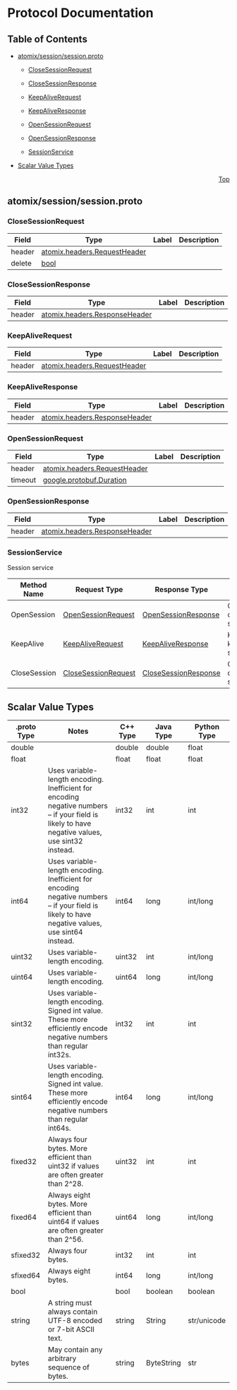 # Protocol Documentation
<a name="top"></a>

## Table of Contents

- [atomix/session/session.proto](#atomix/session/session.proto)
    - [CloseSessionRequest](#atomix.session.CloseSessionRequest)
    - [CloseSessionResponse](#atomix.session.CloseSessionResponse)
    - [KeepAliveRequest](#atomix.session.KeepAliveRequest)
    - [KeepAliveResponse](#atomix.session.KeepAliveResponse)
    - [OpenSessionRequest](#atomix.session.OpenSessionRequest)
    - [OpenSessionResponse](#atomix.session.OpenSessionResponse)
  
  
  
    - [SessionService](#atomix.session.SessionService)
  

- [Scalar Value Types](#scalar-value-types)



<a name="atomix/session/session.proto"></a>
<p align="right"><a href="#top">Top</a></p>

## atomix/session/session.proto



<a name="atomix.session.CloseSessionRequest"></a>

### CloseSessionRequest



| Field | Type | Label | Description |
| ----- | ---- | ----- | ----------- |
| header | [atomix.headers.RequestHeader](#atomix.headers.RequestHeader) |  |  |
| delete | [bool](#bool) |  |  |






<a name="atomix.session.CloseSessionResponse"></a>

### CloseSessionResponse



| Field | Type | Label | Description |
| ----- | ---- | ----- | ----------- |
| header | [atomix.headers.ResponseHeader](#atomix.headers.ResponseHeader) |  |  |






<a name="atomix.session.KeepAliveRequest"></a>

### KeepAliveRequest



| Field | Type | Label | Description |
| ----- | ---- | ----- | ----------- |
| header | [atomix.headers.RequestHeader](#atomix.headers.RequestHeader) |  |  |






<a name="atomix.session.KeepAliveResponse"></a>

### KeepAliveResponse



| Field | Type | Label | Description |
| ----- | ---- | ----- | ----------- |
| header | [atomix.headers.ResponseHeader](#atomix.headers.ResponseHeader) |  |  |






<a name="atomix.session.OpenSessionRequest"></a>

### OpenSessionRequest



| Field | Type | Label | Description |
| ----- | ---- | ----- | ----------- |
| header | [atomix.headers.RequestHeader](#atomix.headers.RequestHeader) |  |  |
| timeout | [google.protobuf.Duration](#google.protobuf.Duration) |  |  |






<a name="atomix.session.OpenSessionResponse"></a>

### OpenSessionResponse



| Field | Type | Label | Description |
| ----- | ---- | ----- | ----------- |
| header | [atomix.headers.ResponseHeader](#atomix.headers.ResponseHeader) |  |  |





 

 

 


<a name="atomix.session.SessionService"></a>

### SessionService
Session service

| Method Name | Request Type | Response Type | Description |
| ----------- | ------------ | ------------- | ------------|
| OpenSession | [OpenSessionRequest](#atomix.session.OpenSessionRequest) | [OpenSessionResponse](#atomix.session.OpenSessionResponse) | OpenSession opens a new session |
| KeepAlive | [KeepAliveRequest](#atomix.session.KeepAliveRequest) | [KeepAliveResponse](#atomix.session.KeepAliveResponse) | KeepAlive keeps a session alive |
| CloseSession | [CloseSessionRequest](#atomix.session.CloseSessionRequest) | [CloseSessionResponse](#atomix.session.CloseSessionResponse) | CloseSession closes a session |

 



## Scalar Value Types

| .proto Type | Notes | C++ Type | Java Type | Python Type |
| ----------- | ----- | -------- | --------- | ----------- |
| <a name="double" /> double |  | double | double | float |
| <a name="float" /> float |  | float | float | float |
| <a name="int32" /> int32 | Uses variable-length encoding. Inefficient for encoding negative numbers – if your field is likely to have negative values, use sint32 instead. | int32 | int | int |
| <a name="int64" /> int64 | Uses variable-length encoding. Inefficient for encoding negative numbers – if your field is likely to have negative values, use sint64 instead. | int64 | long | int/long |
| <a name="uint32" /> uint32 | Uses variable-length encoding. | uint32 | int | int/long |
| <a name="uint64" /> uint64 | Uses variable-length encoding. | uint64 | long | int/long |
| <a name="sint32" /> sint32 | Uses variable-length encoding. Signed int value. These more efficiently encode negative numbers than regular int32s. | int32 | int | int |
| <a name="sint64" /> sint64 | Uses variable-length encoding. Signed int value. These more efficiently encode negative numbers than regular int64s. | int64 | long | int/long |
| <a name="fixed32" /> fixed32 | Always four bytes. More efficient than uint32 if values are often greater than 2^28. | uint32 | int | int |
| <a name="fixed64" /> fixed64 | Always eight bytes. More efficient than uint64 if values are often greater than 2^56. | uint64 | long | int/long |
| <a name="sfixed32" /> sfixed32 | Always four bytes. | int32 | int | int |
| <a name="sfixed64" /> sfixed64 | Always eight bytes. | int64 | long | int/long |
| <a name="bool" /> bool |  | bool | boolean | boolean |
| <a name="string" /> string | A string must always contain UTF-8 encoded or 7-bit ASCII text. | string | String | str/unicode |
| <a name="bytes" /> bytes | May contain any arbitrary sequence of bytes. | string | ByteString | str |

